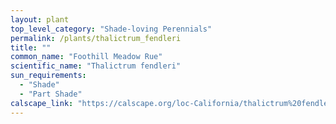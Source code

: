 ```yaml
---
layout: plant                                                              
top_level_category: "Shade-loving Perennials"
permalink: /plants/thalictrum_fendleri
title: ""
common_name: "Foothill Meadow Rue"
scientific_name: "Thalictrum fendleri"
sun_requirements:
  - "Shade"
  - "Part Shade"
calscape_link: "https://calscape.org/loc-California/thalictrum%20fendleri(%20)"
---
```


